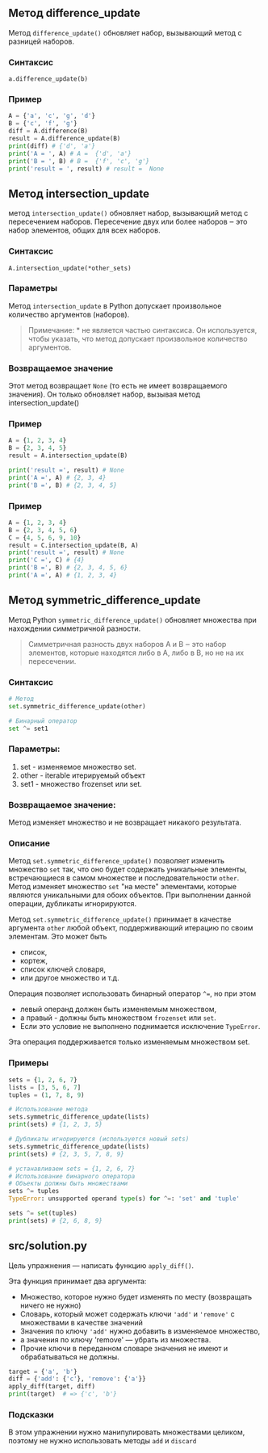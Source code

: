 ## Метод difference_update

Метод `difference_update()` обновляет набор, вызывающий метод с разницей наборов.

### Синтаксис

`a.difference_update(b)`

### Пример

```python
A = {'a', 'c', 'g', 'd'}
B = {'c', 'f', 'g'}
diff = A.difference(B)
result = A.difference_update(B)
print(diff) # {'d', 'a'}
print('A = ', A) # A =  {'d', 'a'}
print('B = ', B) # B =  {'f', 'c', 'g'}
print('result = ', result) # result =  None
```

## Метод intersection_update

метод `intersection_update()` обновляет набор, вызывающий метод с пересечением наборов. Пересечение двух или более наборов ‒ это набор элементов, общих для всех наборов.

### Синтаксис

`A.intersection_update(*other_sets)`

### Параметры

Метод `intersection_update` в Python допускает произвольное количество аргументов (наборов).

> Примечание: \* не является частью синтаксиса. Он используется, чтобы указать, что метод допускает произвольное количество аргументов.

### Возвращаемое значение

Этот метод возвращает `None` (то есть не имеет возвращаемого значения). Он только обновляет набор, вызывая метод intersection_update()

### Пример

```python
A = {1, 2, 3, 4}
B = {2, 3, 4, 5}
result = A.intersection_update(B)

print('result =', result) # None
print('A =', A) # {2, 3, 4}
print('B =', B) # {2, 3, 4, 5}
```

### Пример

```python
A = {1, 2, 3, 4}
B = {2, 3, 4, 5, 6}
C = {4, 5, 6, 9, 10}
result = C.intersection_update(B, A)
print('result =', result) # None
print('C =', C) # {4}
print('B =', B) # {2, 3, 4, 5, 6}
print('A =', A) # {1, 2, 3, 4}
```

## Метод symmetric_difference_update

Метод Python `symmetric_difference_update()` обновляет множества при нахождении симметричной разности.

> Симметричная разность двух наборов A и B ‒ это набор элементов, которые находятся либо в A, либо в B, но не на их пересечении.

### Синтаксис

```python
# Метод
set.symmetric_difference_update(other)

# Бинарный оператор
set ^= set1
```

### Параметры:

1. set - изменяемое множество set.
2. other - iterable итерируемый объект
3. set1 - множество frozenset или set.

### Возвращаемое значение:

Метод изменяет множество и не возвращает никакого результата.

### Описание

Метод `set.symmetric_difference_update()` позволяет изменить множество `set` так, что оно будет содержать уникальные элементы, встречающиеся в самом множестве и последовательности `other`. Метод изменяет множество `set` "на месте" элементами, которые являются уникальными для обоих объектов. При выполнении данной операции, дубликаты игнорируются.

Метод `set.symmetric_difference_update()` принимает в качестве аргумента `other` любой объект, поддерживающий итерацию по своим элементам. Это может быть

- список,
- кортеж,
- список ключей словаря,
- или другое множество и т.д.

Операция позволяет использовать бинарный оператор `^=`, но при этом

- левый операнд должен быть изменяемым множеством,
- а правый - должны быть множеством `frozenset` или `set`.
- Если это условие не выполнено поднимается исключение `TypeError`.

Эта операция поддерживается только изменяемым множеством set.

### Примеры

```python
sets = {1, 2, 6, 7}
lists = [3, 5, 6, 7]
tuples = (1, 7, 8, 9)

# Использование метода
sets.symmetric_difference_update(lists)
print(sets) # {1, 2, 3, 5}

# Дубликаты игнорируются (используется новый sets)
sets.symmetric_difference_update(lists)
print(sets) # {2, 3, 5, 7, 8, 9}

# устанавливаем sets = {1, 2, 6, 7}
# Использование бинарного оператора
# Объекты должны быть множествами
sets ^= tuples
TypeError: unsupported operand type(s) for ^=: 'set' and 'tuple'

sets ^= set(tuples)
print(sets) # {2, 6, 8, 9}
```
## src/solution.py
Цель упражнения — написать функцию `apply_diff()`.

Эта функция принимает два аргумента:

 - Множество, которое нужно будет изменять по месту (возвращать ничего не нужно)
 - Словарь, который может содержать ключи `'add'` и `'remove'` с множествами в качестве значений
 - Значения по ключу `'add'` нужно добавить в изменяемое множество, 
 - а значения по ключу 'remove' — убрать из множества. 
 - Прочие ключи в переданном словаре значения не имеют и обрабатываться не должны.
```python
target = {'a', 'b'}
diff = {'add': {'c'}, 'remove': {'a'}}
apply_diff(target, diff)
print(target)  # => {'c', 'b'}
```
### Подсказки
В этом упражнении нужно манипулировать множествами целиком, поэтому не нужно использовать методы `add` и `discard`